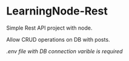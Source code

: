 # LearningNode-Rest
Simple Rest API project with node.

Allow CRUD operations on DB with posts.

*.env file with DB connection varible is required*
